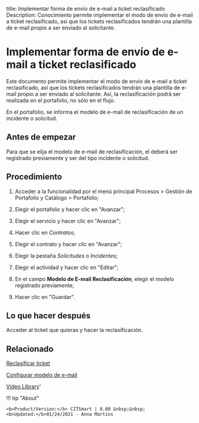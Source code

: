 title: Implementar forma de envío de e-mail a ticket reclasificado
Description: Conocimiento permite implementar el modo de envío de e-mail a ticket reclasificado, así que los tickets reclasificados tendrán una plantilla de e-mail propio a ser enviado al solicitante.
# Implementar forma de envío de e-mail a ticket reclasificado


Este documento permite implementar el modo de envío de e-mail a ticket
reclasificado, así que los tickets reclasificados tendrán una plantilla de
e-mail propio a ser enviado al solicitante. Así, la reclasificación podrá ser
realizada en el portafolio, no sólo en el flujo.

En el portafolio, se informa el modelo de e-mail de reclasificación de un
incidente o solicitud.

Antes de empezar
--------------------

Para que se elija el modelo de e-mail de reclasificación, el deberá ser
registrado previamente y ser del tipo incidente o solicitud.

Procedimiento
-----------------

1.  Acceder a la funcionalidad por el menú principal Procesos \> Gestión de
    Portafolio y Catálogo \> Portafolio;

2.  Elegir el portafolio y hacer clic en "Avanzar";

3.  Elegir el servicio y hacer clic en "Avanzar";

4.  Hacer clic en *Contratos*;

5.  Elegir el contrato y hacer clic en "Avanzar";

6.  Elegir la pestaña *Solicitudes* o *Incidentes*;

7.  Elegir el actividad y hacer clic en "Editar";

8.  En el campo **Modelo de E-mail Reclasificación**, elegir el modelo registrado previamente;

9.  Hacer clic en "Guardar".

Lo que hacer después
------------------------

Acceder al ticket que quieras y hacer la reclasificación.



Relacionado
-------

[Reclasificar ticket](/es-es/citsmart-platform-8/processes/tickets/use/reclassify-ticket.html)

[Configurar modelo de e-mail](/es-es/citsmart-platform-8/platform-administration/email-settings/email-templates-configure-email-template.html)

<i class='fa fa-youtube-play  fa-2x' style='color:#97ce17;vertical-align: middle;'> </i> [Video Library](https://www.youtube.com/playlist?list=PLB5qK2uzf2ROUXdrTeH-_n6tXmG4oPtoz)'

!!! tip "About"

    <b>Product/Version:</b> CITSmart | 8.00 &nbsp;&nbsp;
    <b>Updated:</b>01/24/2021 - Anna Martins
